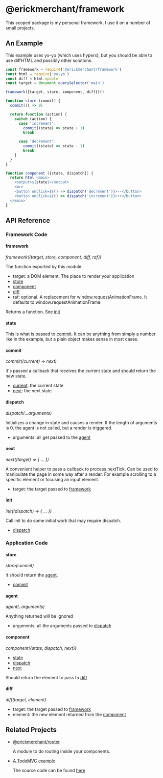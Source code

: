 # @erickmerchant/framework

This scoped package is my personal framework. I use it on a number of small projects.

## An Example

This example uses yo-yo (which uses hyperx), but you should be able to use diffHTML and possibly other solutions.

``` javascript
const framework = require('@erickmerchant/framework')
const html = require('yo-yo')
const diff = html.update
const target = document.querySelector('main')

framework({target, store, component, diff})()

function store (commit) {
  commit(() => 0)

  return function (action) {
    switch (action) {
      case 'increment':
        commit((state) => state + 1)
        break

      case 'decrement':
        commit((state) => state - 1)
        break
    }
  }
}

function component ({state, dispatch}) {
  return html`<main>
    <output>${state}</output>
    <br>
    <button onclick=${() => dispatch('decrement')}>--</button>
    <button onclick=${() => dispatch('increment')}>++</button>
  </main>`
}
```


## API Reference

### Framework Code

#### framework

_framework({target, store, component, diff, raf})_

The function exported by this module.

- target: a DOM element. The place to render your application
- [store](#store)
- [component](#component)
- [diff](#diff)
- raf: optional. A replacement for window.requestAnimationFrame. It defaults to window.requestAnimationFrame

Returns a function. See [init](#init)

#### state

This is what is passed to [commit](#commit). It can be anything from simply a number like in the example, but a plain object makes sense in most cases.

#### commit

_commit((current) => next)_

It's passed a callback that receives the current state and should return the new state.

- [current](#state): the current state
- [next](#state): the next state

#### dispatch

_dispatch(...arguments)_

Initializes a change in state and causes a render. If the length of arguments is 0, the agent is not called, but a render is triggered.

- arguments: all get passed to the [agent](#agent)

#### next

_next((target) => { ... })_

A convenient helper to pass a callback to process.nextTick. Can be used to manipulate the page in some way after a render. For example scrolling to a specific element or focusing an input element.

- target: the target passed to [framework](#framework)

#### init

_init((dispatch) => { ... })_

Call init to do some initial work that may require dispatch.

- [dispatch](#dispatch)

### Application Code

#### store

_store(commit)_

It should return the [agent](#agent).

- [commit](#commit)

#### agent

_agent(..arguments)_

Anything returned will be ignored

- arguments: all the arguments passed to [dispatch](#dispatch)

#### component

_component({state, dispatch, next})_

- [state](#state)
- [dispatch](#dispatch)
- [next](#next)

Should return the element to pass to [diff](#diff)

#### diff

_diff(target, element)_

- target: the target passed to [framework](#framework)
- element: the new element returned from the [component](#component)


## Related Projects

- [@erickmerchant/router](https://github.com/erickmerchant/router)

  A module to do routing inside your components.

- [A TodoMVC example](http://todo.erickmerchant.com)

  The source code can be found [here](https://github.com/erickmerchant/framework-todo)
